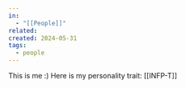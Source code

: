 ```yaml
---
in:
  - "[[People]]"
related: 
created: 2024-05-31
tags:
  - people
---
```

This is me :) Here is my personality trait: [[INFP-T]]
